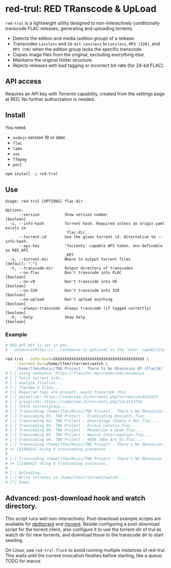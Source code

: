 # red-trul: RED TRanscode & UpLoad

`red-trul` is a lightweight utility designed to non-interactively conditionally transcode FLAC releases, generating and uploading torrents.

- Detects the edition and media (_edition group_) of a release.
- Transcodes `Lossless` and `24-bit Lossless` to `Lossless`, `MP3 (320)`, and `MP3 (V0)` when the edition group lacks the specific transcode.
- Copies image files from the original, excluding everything else.
- Maintains the original folder structure.
- Rejects releases with bad tagging or incorrect bit-rate (for 24-bit FLAC).

## API access
Requires an API key with _Torrents_ capability, created from the settings page
at RED. No further authorization is needed.

## Install

You need:
- `nodejs` version 16 or later.
- `flac`
- `lame`
- `sox`
- `ffmpeg`
- `perl`

```bash
npm install -g red-trul
```

## Use

```
Usage: red-trul [OPTIONS] flac-dir

Options:
      --version           Show version number                          [boolean]
  -i, --info-hash         Torrent hash. Required unless an origin.yaml exists in
                           flac-dir.
      --torrent-id        Use the given torrent id. Alternative to --info-hash.
      --api-key           'Torrents'-capable API token. env-definable as RED_API
                          _KEY
  -o, --torrent-dir       Where to output torrent files           [default: "."]
  -t, --transcode-dir     Output directory of transcodes
      --no-flac           Don't transcode into FLAC                    [boolean]
      --no-v0             Don't transcode into V0                      [boolean]
      --no-320            Don't transcode into 320                     [boolean]
      --no-upload         Don't upload anything                        [boolean]
      --always-transcode  Always transcode (if tagged correctly)       [boolean]
  -h, --help              Show help                                    [boolean]
```

### Example

```bash
# RED_API_KEY is set in env.
# --announce=https://.../announce is optional is the 'User' capability is given.

red-trul --info-hash=XXXXXXXXXXXXXXXXXXXXXXXXXXXXXXXXXXXXXXXX \
    --torrent-dir=/home/lfen/rtorrent/watch \
    '/home/lfen/Music/TNO Project - There Is No Obsession EP (Flac24)'
# [-] using announce: https://flacsfor.me/<redacted>/announce
# [-] fetch torrent info...
# [-] analyze filelist...
# [-] ffprobe 6 files...
# [+] Required tags are present, would transcode this
# [-] permalink: https://redacted.ch/torrents.php?torrentid=4521975
# [-] grouplink: https://redacted.ch/torrents.php?id=2123754
# [-] fetch torrentgroup...
# [-] Transcoding /home/lfen/Music/TNO Project - There's No Obsession (2019) - WEB FLAC
# [-] Transcoding 01. TNO Project - Eradicating Deviants.flac...
# [-] Transcoding 02. TNO Project - Oneirology (Dance 4 Me).flac...
# [-] Transcoding 03. TNO Project - Exitus Letalis.flac...
# [-] Transcoding 04. TNO Project - Mendacium & Spem.flac...
# [-] Transcoding 05. TNO Project - Neural Interrogation.flac...
# [-] Transcoding 06. TNO Project - N05A (Who Are U).flac...
# [-] Transcoding /home/lfen/Music/TNO Project - There's No Obsession (2019) - WEB V0
# >> [3140914] Using 4 transcoding processes.
#
# [-] Transcoding /home/lfen/Music/TNO Project - There's No Obsession (2019) - WEB 320
# >> [3140942] Using 4 transcoding processes.
#
# [-] Uploading...
# [-] Write torrents to /home/lfen/rtorrent/watch/...
# [*] Done!
```

## Advanced: post-download hook and watch directory.

This script runs well non-interactively. Post-download example scripts are
available for [qbittorrent](./qbittorrent-postdl.sh) and
[rtorrent](./rtorrent-postdl.sh). Beside configuring a post-download script for
the torrent client, also configure it to use the torrent-dir of trul as watch
dir for new torrents, and download those to the transcode dir to start seeding.

On Linux, use `red-trul-flock` to avoid running multiple instances of red-trul.
This waits until the current invocation finishes before starting, like a queue.
TODO for macos
